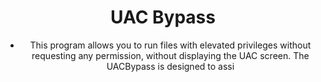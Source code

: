 <div align="center">

# UAC Bypass

- This program allows you to run files with elevated privileges without requesting any permission, without displaying the UAC screen. The UACBypass is designed to assi